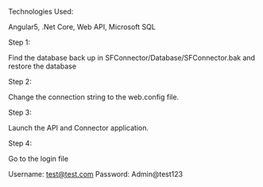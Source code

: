 Technologies Used:

Angular5, .Net Core, Web API, Microsoft SQL

Step 1:

Find the database back up in SFConnector/Database/SFConnector.bak and restore the database

Step 2:

Change the connection string to the web.config file.

 <connectionStrings>
    <add name="SalesforceConnectorEntities" connectionString="metadata=res://*/SalesforceConnector.csdl|res://*/SalesforceConnector.ssdl|res://*/SalesforceConnector.msl;provider=System.Data.SqlClient;provider connection string=&quot;data source=DESKTOP-C37EP8S;initial catalog=SalesforceConnector;persist security info=True;user id=sa;password=Admin@123;MultipleActiveResultSets=True;App=EntityFramework&quot;" providerName="System.Data.EntityClient" />
  </connectionStrings>

Step 3:

Launch the API and Connector application.

Step 4:

Go to the login file

Username: test@test.com
Password: Admin@test123